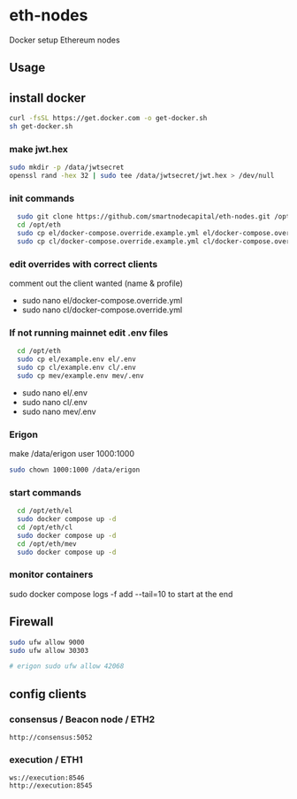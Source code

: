 # eth-nodes
Docker setup Ethereum nodes

## Usage

## install docker
```bash
curl -fsSL https://get.docker.com -o get-docker.sh
sh get-docker.sh
```

### make jwt.hex
```bash
sudo mkdir -p /data/jwtsecret
openssl rand -hex 32 | sudo tee /data/jwtsecret/jwt.hex > /dev/null
```


### init commands
```bash
  sudo git clone https://github.com/smartnodecapital/eth-nodes.git /opt/eth
  cd /opt/eth
  sudo cp el/docker-compose.override.example.yml el/docker-compose.override.yml
  sudo cp cl/docker-compose.override.example.yml cl/docker-compose.override.yml
```
### edit overrides with correct clients
comment out the client wanted (name & profile)
* sudo nano el/docker-compose.override.yml
* sudo nano cl/docker-compose.override.yml

### If not running mainnet edit .env files
```bash
  cd /opt/eth
  sudo cp el/example.env el/.env
  sudo cp cl/example.env cl/.env
  sudo cp mev/example.env mev/.env
```
* sudo nano el/.env
* sudo nano cl/.env
* sudo nano mev/.env

### Erigon
make /data/erigon user 1000:1000
```bash
sudo chown 1000:1000 /data/erigon
```

### start commands
```bash
  cd /opt/eth/el
  sudo docker compose up -d
  cd /opt/eth/cl
  sudo docker compose up -d
  cd /opt/eth/mev
  sudo docker compose up -d
```
### monitor containers
sudo docker compose logs -f
add --tail=10 to start at the end 

## Firewall
```bash
sudo ufw allow 9000
sudo ufw allow 30303

# erigon sudo ufw allow 42068
```

## config clients

### consensus / Beacon node / ETH2
```
http://consensus:5052
```

### execution / ETH1
```
ws://execution:8546
http://execution:8545
```